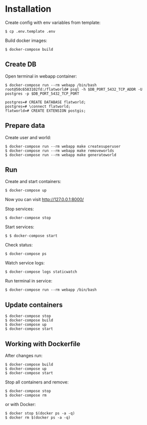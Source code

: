 # Installation

Create config with env variables from template:

    $ cp .env.template .env

Build docker images:

    $ docker-compose build

## Create DB

Open terminal in webapp container:

    $ docker-compose run --rm webapp /bin/bash
    root@50c6583102fd:/flatworld# psql -h $DB_PORT_5432_TCP_ADDR -U postgres -p $DB_PORT_5432_TCP_PORT

    postgres=# CREATE DATABASE flatworld;
    postgres=# \connect flatworld;
    flatworld=# CREATE EXTENSION postgis;

## Prepare data

Create user and world:

    $ docker-compose run --rm webapp make createsuperuser
    $ docker-compose run --rm webapp make removeworlds
    $ docker-compose run --rm webapp make generateworld

## Run

Create and start containers:

    $ docker-compose up

Now you can visit http://127.0.0.1:8000/

Stop services:

    $ docker-compose stop

Start services:

    $ $ docker-compose start

Check status:

    $ docker-compose ps

Watch service logs:

    $ docker-compose logs staticwatch

Run terminal in service:

    $ docker-compose run --rm webapp /bin/bash

## Update containers

    $ docker-compose stop
    $ docker-compose build
    $ docker-compose up
    $ docker-compose start

## Working with Dockerfile

After changes run:

    $ docker-compose build
    $ docker-compose up
    $ docker-compose start

Stop all containers and remove:

    $ docker-compose stop
    $ docker-compose rm

or with Docker:

    $ docker stop $(docker ps -a -q)
    $ docker rm $(docker ps -a -q)